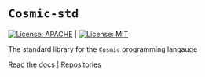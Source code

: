 # `Cosmic-std`
[![License: APACHE](https://img.shields.io/badge/License-Apache_2.0-blue.svg)](https://opensource.org/licenses/Apache-2.0) |
[![License: MIT](https://img.shields.io/badge/License-MIT-yellow.svg)](https://opensource.org/licenses/MIT)

The standard library for the `Cosmic` programming langauge

[Read the docs](https://www.cosmic-lang.org) |
[Repositories](https://www.github.com/cosmic-lang/cosmic)
